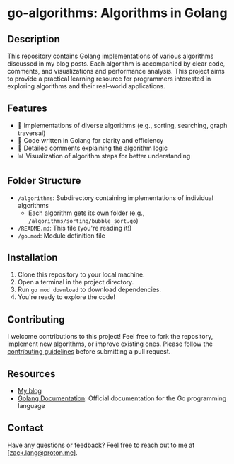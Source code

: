 # go-algorithms: Algorithms in Golang

## Description

This repository contains Golang implementations of various algorithms discussed in my blog posts. Each algorithm is accompanied by clear code, comments, and visualizations and performance analysis. This project aims to provide a practical learning resource for programmers interested in exploring algorithms and their real-world applications.

## Features

- 🚀 Implementations of diverse algorithms (e.g., sorting, searching, graph traversal)
- 🧠 Code written in Golang for clarity and efficiency
- 📝 Detailed comments explaining the algorithm logic
- 📊 Visualization of algorithm steps for better understanding

## Folder Structure

- `/algorithms`: Subdirectory containing implementations of individual algorithms
  - Each algorithm gets its own folder (e.g., `/algorithms/sorting/bubble_sort.go`)
- `/README.md`: This file (you're reading it!)
- `/go.mod`: Module definition file

## Installation

1. Clone this repository to your local machine.
2. Open a terminal in the project directory.
3. Run `go mod download` to download dependencies.
4. You're ready to explore the code!

## Contributing

I welcome contributions to this project! Feel free to fork the repository, implement new algorithms, or improve existing ones. Please follow the [contributing guidelines](CONTRIBUTING.md) before submitting a pull request.

## Resources

- [My blog](https://mastergo.pages.dev)
- [Golang Documentation](https://go.dev/doc/): Official documentation for the Go programming language

## Contact

Have any questions or feedback? Feel free to reach out to me at [zack.lang@proton.me].

